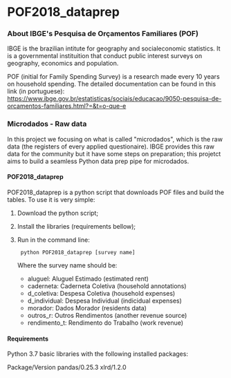 # POF2018_dataprep

### About IBGE's Pesquisa de Orçamentos Familiares (POF)

IBGE is the brazilian intitute for geography and socialeconomic statistics. It is a governmental instituition that conduct public interest surveys on geography, economics and population.

POF (initial for Family Spending Survey) is a research made every 10 years on household spending. The detailed documentation can be found in this link (in portuguese): https://www.ibge.gov.br/estatisticas/sociais/educacao/9050-pesquisa-de-orcamentos-familiares.html?=&t=o-que-e

### Microdados - Raw data

In this project we focusing on what is called "microdados", which is the raw data (the registers of every applied questionaire). IBGE provides this raw data for the community but it have some steps on preparation; this projetct aims to build a seamless Python data prep pipe for microdados.

#### POF2018_dataprep

POF2018_dataprep is a python script that downloads POF files and build the tables. To use it is very simple:

1) Download the python script;
2) Install the libraries (requirements bellow);
3) Run in the command line:

		python POF2018_dataprep [survey name]
		
	Where the survey name should be:
	
	- aluguel: Aluguel Estimado (estimated rent)
	- caderneta: Caderneta Coletiva (household annotations)
  	- d_coletiva: Despesa Coletiva (household expenses)
  	- d_individual: Despesa Individual (indicidual expenses)
  	- morador: Dados Morador (residents data)
  	- outros_r: Outros Rendimentos (another revenue source)
  	- rendimento_t: Rendimento do Trabalho (work revenue)
	
	
#### Requirements

Python 3.7 basic libraries with the following installed packages:

Package/Version
pandas/0.25.3
xlrd/1.2.0
